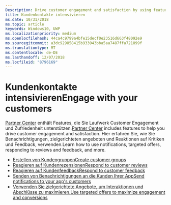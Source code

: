 ```yaml
---
Description: Drive customer engagement and satisfaction by using features like notifications, targeted offers, responding to reviews and feedback, and more.
title: Kundenkontakte intensivieren
ms.date: 10/31/2018
ms.topic: article
keywords: Windows10, UWP
ms.localizationpriority: medium
ms.openlocfilehash: 44ca4c9799a4bfe15decf0e23516d663f48092e9
ms.sourcegitcommit: a3dc929858415b933943bba5aa7487ffa721899f
ms.translationtype: MT
ms.contentlocale: de-DE
ms.lasthandoff: 12/07/2018
ms.locfileid: "8796169"
---
```

# <a name="engage-with-your-customers"></a><span data-ttu-id="d8762-103">Kundenkontakte intensivieren</span><span class="sxs-lookup"><span data-stu-id="d8762-103">Engage with your customers</span></span>

<span data-ttu-id="d8762-104">[Partner Center](https://partner.microsoft.com/dashboard) enthält Features, die Sie Laufwerk Customer Engagement und Zufriedenheit unterstützen.</span><span class="sxs-lookup"><span data-stu-id="d8762-104">[Partner Center](https://partner.microsoft.com/dashboard) includes features to help you drive customer engagement and satisfaction.</span></span> <span data-ttu-id="d8762-105">Hier erfahren Sie, wie Sie Benachrichtigungen, zielgerichteten angeboten und Reaktionen auf Kritiken und Feedback, verwenden.</span><span class="sxs-lookup"><span data-stu-id="d8762-105">Learn how to use notifications, targeted offers, responding to reviews and feedback, and more.</span></span>

-   [<span data-ttu-id="d8762-106">Erstellen von Kundengruppen</span><span class="sxs-lookup"><span data-stu-id="d8762-106">Create customer groups</span></span>](create-customer-groups.md)
-   [<span data-ttu-id="d8762-107">Reagieren auf Kundenrezensionen</span><span class="sxs-lookup"><span data-stu-id="d8762-107">Respond to customer reviews</span></span>](respond-to-customer-reviews.md)
-   [<span data-ttu-id="d8762-108">Reagieren auf Kundenfeedback</span><span class="sxs-lookup"><span data-stu-id="d8762-108">Respond to customer feedback</span></span>](respond-to-customer-feedback.md)
-   [<span data-ttu-id="d8762-109">Senden von Benachrichtigungen an die Kunden Ihrer App</span><span class="sxs-lookup"><span data-stu-id="d8762-109">Send notifications to your app's customers</span></span>](send-push-notifications-to-your-apps-customers.md)
-   [<span data-ttu-id="d8762-110">Verwenden Sie zielgerichtete Angebote, um Interaktionen und Abschlüsse zu maximieren.</span><span class="sxs-lookup"><span data-stu-id="d8762-110">Use targeted offers to maximize engagement and conversions</span></span>](use-targeted-offers-to-maximize-engagement-and-conversions.md)

 

